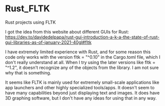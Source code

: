 # Rust_FLTK
Rust projects using FLTK

I got the idea from this website about different GUIs for Rust:
https://dev.to/davidedelpapa/rust-gui-introduction-a-k-a-the-state-of-rust-gui-libraries-as-of-january-2021-40gl#fltk

I have extremely limited experience with Rust, and for some reason this code only works with the version fltk = "^0.10" in the Cargo.toml file, which I don't really understand at all.  When I try using the later versions like fltk = "^1.2", it doesn't recognize any of the objects from the library. I am not sure why that is something.

It seems like FLTK is mainly used for extremely small-scale applications like app launchers and other highly specialized tools/apps. It doesn't seem to have many capabilities beyond just displaying text and images. It does have 3D graphing software, but I don't have any ideas for using that in any way.
